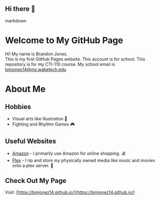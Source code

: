 ## Hi there 👋 
markdown
   # Welcome to My GitHub Page
Hi! My name is Brandon Jones.  
This is my first GitHub Pages website.
This account is for school.
This repository is for my CTI-110 course.
My school email is bmjones14@my.waketech.edu
# About Me
## Hobbies
* Visual arts like illustration 🎨
* Fighting and Rhythm Games 🎮
## Useful Websites
* [Amazon](https://www.amazon.com/) - I primarily use Amazon for online shopping. 💰
* [Plex](https://www.plex.tv/) - I rip and store my physically owned media like music and movies onto a plex server. 📀
## Check Out My Page
Visit: [https://bmjonez14.github.io/](https://bmjonez14.github.io/)
